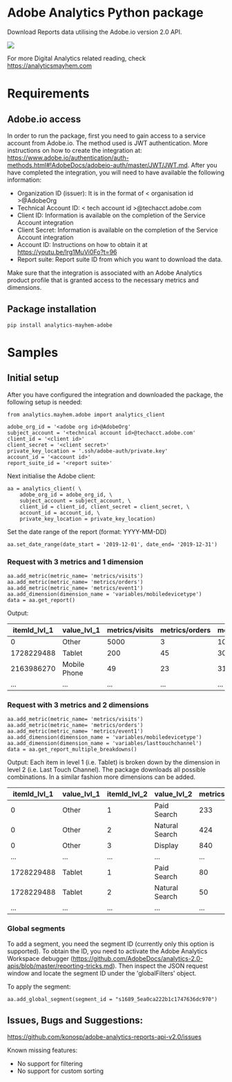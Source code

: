 # Adobe Analytics Python package 
Download Reports data utilising the Adobe.io version 2.0 API.

![](https://github.com/konosp/adobe-analytics-reports-api-v2.0/workflows/Package%20Testing/badge.svg)

For more Digital Analytics related reading, check https://analyticsmayhem.com

# Requirements

## Adobe.io access
In order to run the package, first you need to gain access to a service account from Adobe.io. The method used is JWT authentication. More instructions on how to create the integration at: https://www.adobe.io/authentication/auth-methods.html#!AdobeDocs/adobeio-auth/master/JWT/JWT.md. After you have completed the integration, you will need to have available the following information:
- Organization ID (issuer): It is in the format of < organisation id >@AdobeOrg
- Technical Account ID: < tech account id >@techacct.adobe.com 
- Client ID: Information is available on the completion of the Service Account integration
- Client Secret: Information is available on the completion of the Service Account integration
- Account ID: Instructions on how to obtain it at https://youtu.be/lrg1MuVi0Fo?t=96
- Report suite: Report suite ID from which you want to download the data.

Make sure that the integration is associated with an Adobe Analytics product profile that is granted access to the necessary metrics and dimensions.

## Package installation
```
pip install analytics-mayhem-adobe
```

# Samples

## Initial setup

After you have configured the integration and downloaded the package, the following setup is needed:
```
from analytics.mayhem.adobe import analytics_client

adobe_org_id = '<adobe org id>@AdobeOrg'
subject_account = '<technical account id>@techacct.adobe.com'
client_id = '<client id>'
client_secret = '<client secret>'
private_key_location = '.ssh/adobe-auth/private.key'
account_id = '<account id>'
report_suite_id = '<report suite>'
```
Next initialise the Adobe client:
```
aa = analytics_client( \
    adobe_org_id = adobe_org_id, \
    subject_account = subject_account, \
    client_id = client_id, client_secret = client_secret, \
    account_id = account_id, \
    private_key_location = private_key_location)
```
Set the date range of the report (format: YYYY-MM-DD)
```
aa.set_date_range(date_start = '2019-12-01', date_end= '2019-12-31')
```
### Request with 3 metrics and 1 dimension
```
aa.add_metric(metric_name= 'metrics/visits')
aa.add_metric(metric_name= 'metrics/orders')
aa.add_metric(metric_name= 'metrics/event1')
aa.add_dimension(dimension_name = 'variables/mobiledevicetype')
data = aa.get_report()
```
Output:

|itemId_lvl_1   |  value_lvl_1 | metrics/visits | metrics/orders | metrics/event1
| --- | --- | --- | --- | --- |
|         0     |      Other    |  5000    |    3    | 100
|  1728229488   |       Tablet  |     200   |   45    |  30
|  2163986270   | Mobile Phone  |    49   |    23   |  31
|  ...    | ...  |       ...   |        ...   |      ...

### Request with 3 metrics and 2 dimensions
```
aa.add_metric(metric_name= 'metrics/visits')
aa.add_metric(metric_name= 'metrics/orders')
aa.add_metric(metric_name= 'metrics/event1')
aa.add_dimension(dimension_name = 'variables/mobiledevicetype')
aa.add_dimension(dimension_name = 'variables/lasttouchchannel')
data = aa.get_report_multiple_breakdowns()
```
Output:
Each item in level 1 (i.e. Tablet) is broken down by the dimension in level 2 (i.e. Last Touch Channel). The package downloads all possible combinations. In a similar fashion more dimensions can be added.

| itemId_lvl_1 | value_lvl_1 | itemId_lvl_2 |  value_lvl_2 | metrics/visits | metrics/orders  | metrics/event1 |
| --- | --- | --- | --- | --- | --- | --- |
|0 |Other |1 |Paid Search| 233| 39|10 |
|0 |Other |2 |Natural Search| 424| 12  |412 |
|0 |Other |3 |Display| 840| 41  |31 |
| ... | ... | ... | ... | ... | ... | ... |
| 1728229488 |Tablet |1 | Paid Search| 80| 12  |41 |
| 1728229488 |Tablet |2 |Natural Search| 50| 41  |21 |
| ... | ... | ... | ... | ... | ... | ... |

### Global segments
To add a segment, you need the segment ID (currently only this option is supported). To obtain the ID, you need to activate the Adobe Analytics Workspace debugger (https://github.com/AdobeDocs/analytics-2.0-apis/blob/master/reporting-tricks.md). Then inspect the JSON request window and locate the segment ID under the 'globalFilters' object.

To apply the segment:
```
aa.add_global_segment(segment_id = "s1689_5ea0ca222b1c1747636dc970")
```
## Issues, Bugs and Suggestions:
https://github.com/konosp/adobe-analytics-reports-api-v2.0/issues

Known missing features:
- No support for filtering
- No support for custom sorting